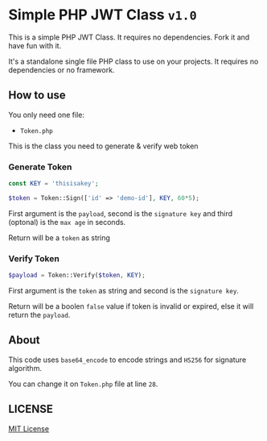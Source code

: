 # Simple PHP JWT Class `v1.0`

This is a simple PHP JWT Class. It requires no dependencies. Fork it and have fun with it.

It's a standalone single file PHP class to use on your projects. It requires no dependencies or no framework.

## How to use

You only need one file:

- `Token.php`

This is the class you need to generate & verify web token

### Generate Token
```php
const KEY = 'thisisakey';

$token = Token::Sign(['id' => 'demo-id'], KEY, 60*5);
```
First argument is the `payload`, second is the `signature key` and third (optonal) is the `max age` in seconds.

Return will be a `token` as string

### Verify Token
```php
$payload = Token::Verify($token, KEY);
```
First argument is the `token` as string and second is the `signature key`.

Return will be a boolen `false` value if token is invalid or expired, else it will return the `payload`.

## About
This code uses `base64_encode` to encode strings and `HS256` for signature algorithm.

You can change it on `Token.php` file at line `28`.

## LICENSE
[MIT License](LICENSE)